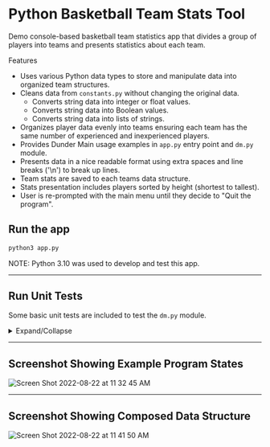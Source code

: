 # Python Basketball Team Stats Tool

Demo console-based basketball team statistics app that divides a group of players into teams and presents statistics about each team.

Features

- Uses various Python data types to store and manipulate data into organized team structures.
- Cleans data from `constants.py` without changing the original data.
   - Converts string data into integer or float values.
   - Converts string data into Boolean values.
   - Converts string data into lists of strings.
- Organizes player data evenly into teams ensuring each team has the same number of experienced and inexperienced players.
- Provides Dunder Main usage examples in `app.py` entry point and `dm.py` module.
- Presents data in a nice readable format using extra spaces and line breaks ('\n') to break up lines.
- Team stats are saved to each teams data structure.
- Stats presentation includes players sorted by height (shortest to tallest).
- User is re-prompted with the main menu until they decide to "Quit the program".

## Run the app

```bash
python3 app.py
```

NOTE: Python 3.10 was used to develop and test this app.

---

## Run Unit Tests

Some basic unit tests are included to test the `dm.py` module.

<details>
  <summary>Expand/Collapse</summary>
To run the tests, use something like:


```bash
python3 -m unittest -v dm.py
```

and you should see some test result output like this:

```bash
test_balance_teams (dm.Tests) ... ok
test_calculate_avg_height (dm.Tests) ... ok
test_cleaned_players (dm.Tests) ... ok
test_create_string_from_list_of_lists (dm.Tests) ... ok
test_show_menu_options (dm.ToDoTests) ... skipped "TODO: When there's more time, test this"
test_show_team_stats (dm.ToDoTests) ... skipped "TODO: When there's more time, test this"

----------------------------------------------------------------------
Ran 6 tests in 0.001s

OK (skipped=2)
```

Note: If you run `dm.py` directly, with something like:

```bash
python3 dm.py
```

You should see test result output like this:

```bash
....ss
----------------------------------------------------------------------
Ran 6 tests in 0.000s

OK (skipped=2)
```

The `....ss` indicates four tests ran and two were skipped.

</details>

---

## Screenshot Showing Example Program States

![Screen Shot 2022-08-22 at 11 32 45 AM](https://user-images.githubusercontent.com/764270/185974080-c8c1f404-b569-46d1-9493-c709baeaca92.png)

---

## Screenshot Showing Composed Data Structure

![Screen Shot 2022-08-22 at 11 41 50 AM](https://user-images.githubusercontent.com/764270/185974336-efe35057-156c-4596-8fa6-989d59847373.png)
